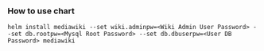 ### How to use chart
`helm install mediawiki --set wiki.adminpw=<Wiki Admin User Password> --set db.rootpw=<Mysql Root Password> --set db.dbuserpw=<User DB Password> mediawiki`
